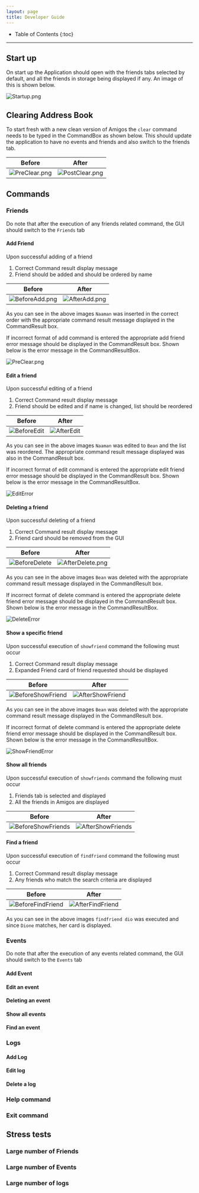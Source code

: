 ```yaml
---
layout: page
title: Developer Guide
---
```

* Table of Contents
  {:toc}

--------------------------------------------------------------------------------------------------------------------

## **Start up**

On start up the Application should open with the friends tabs selected by default, and all the friends in storage being displayed if any. An image of this is shown below.

![Startup.png](images/GUITestImages/Startup.png)

## **Clearing Address Book**

To start fresh with a new clean version of Amigos the `clear` command needs to be typed in the CommandBox as shown below. This should update the application to have no events and friends and also switch to the friends tab.

|                       Before                       |                        After                         |
|:--------------------------------------------------:|:----------------------------------------------------:|
| ![PreClear.png](images/GUITestImages/PreClear.png) | ![PostClear.png](images/GUITestImages/PostClear.png) |

## **Commands**

### Friends

Do note that after the execution of any friends related command, the GUI should switch to the `Friends` tab

#### Add Friend

Upon successful adding of a friend

1. Correct Command result display message
2. Friend should be added and should be ordered by name

|                        Before                        |                       After                        |
|:----------------------------------------------------:|:--------------------------------------------------:|
| ![BeforeAdd.png](images/GUITestImages/BeforeAdd.png) | ![AfterAdd.png](images/GUITestImages/AfterAdd.png) |

As you can see in the above images `Naaman` was inserted in the correct order with the appropriate command result message displayed in the CommandResult box.

If incorrect format of add command is entered the appropriate add friend error message should be displayed in the CommandResult box. Shown below is the error message in the CommandResultBox.

![PreClear.png](images/GUITestImages/AddError.png)

#### Edit a friend

Upon successful editing of a friend

1. Correct Command result display message
2. Friend should be edited and if name is changed, list should be reordered

|                       Before                       |                      After                       |
|:--------------------------------------------------:|:------------------------------------------------:|
| ![BeforeEdit](images/GUITestImages/BeforeEdit.png) | ![AfterEdit](images/GUITestImages/AfterEdit.png) |

As you can see in the above images `Naaman` was edited to `Bean` and the list was reordered. The appropriate command result message displayed was also in the CommandResult box.

If incorrect format of edit command is entered the appropriate edit friend error message should be displayed in the CommandResult box. Shown below is the error message in the CommandResultBox.

![EditError](images/GUITestImages/EditError.png)

#### Deleting a friend

Upon successful deleting of a friend

1. Correct Command result display message
2. Friend card should be removed from the GUI

|                         Before                         |                          After                           |
|:------------------------------------------------------:|:--------------------------------------------------------:|
| ![BeforeDelete](images/GUITestImages/BeforeDelete.png) | ![AfterDelete.png](images/GUITestImages/AfterDelete.png) |

As you can see in the above images `Bean` was deleted with the appropriate command result message displayed in the CommandResult box.

If incorrect format of delete command is entered the appropriate delete friend error message should be displayed in the CommandResult box. Shown below is the error message in the CommandResultBox.

![DeleteError](images/GUITestImages/DeleteError.png)

#### Show a specific friend

Upon successful execution of `showfriend` command the following must occur

1. Correct Command result display message
2. Expanded Friend card of friend requested should be displayed

|                             Before                             |                            After                             |
|:--------------------------------------------------------------:|:------------------------------------------------------------:|
| ![BeforeShowFriend](images/GUITestImages/BeforeShowFriend.png) | ![AfterShowFriend](images/GUITestImages/AfterShowFriend.png) |

As you can see in the above images `Bean` was deleted with the appropriate command result message displayed in the CommandResult box.

If incorrect format of delete command is entered the appropriate delete friend error message should be displayed in the CommandResult box. Shown below is the error message in the CommandResultBox.

![ShowFriendError](images/GUITestImages/ShowFriendError.png)

#### Show all friends

Upon successful execution of `showfriends` command the following must occur

1. Friends tab is selected and displayed
2. All the friends in Amigos are displayed

|                              Before                              |                             After                              |
|:----------------------------------------------------------------:|:--------------------------------------------------------------:|
| ![BeforeShowFriends](images/GUITestImages/BeforeShowFriends.png) | ![AfterShowFriends](images/GUITestImages/AfterShowFriends.png) |

#### Find a friend

Upon successful execution of `findfriend` command the following must occur

1. Correct Command result display message
2. Any friends who match the search criteria are displayed

|                             Before                             |                            After                             |
|:--------------------------------------------------------------:|:------------------------------------------------------------:|
| ![BeforeFindFriend](images/GUITestImages/BeforeFindFriend.png) | ![AfterFindFriend](images/GUITestImages/AfterFindFriend.png) |

As you can see in the above images `findfriend dio` was executed and since `Dione` matches, her card is displayed.

### Events

Do note that after the execution of any events related command, the GUI should switch to the `Events` tab

#### Add Event

#### Edit an event

#### Deleting an event

#### Show all events

#### Find an event

### Logs

#### Add Log

#### Edit log

#### Delete a log

### Help command

### Exit command





## **Stress tests**

### Large number of Friends


### Large number of Events


### Large number of logs



